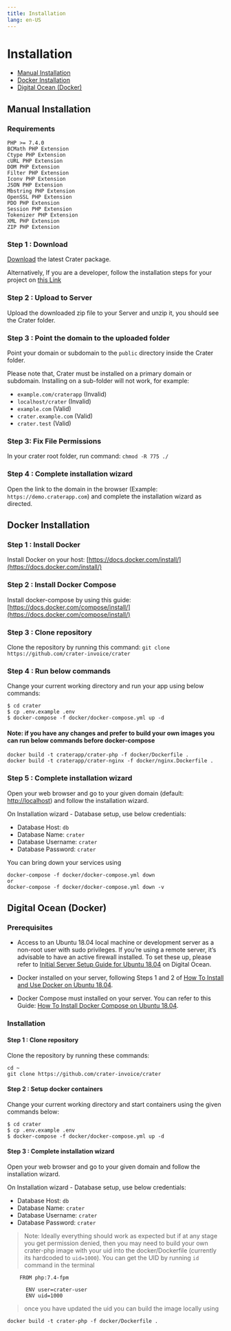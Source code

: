 ```yaml
---
title: Installation
lang: en-US
---
```


# Installation

- [Manual Installation](#manual-installation)
- [Docker Installation](#docker-installation)
- [Digital Ocean (Docker)](#digital-ocean-docker)

## Manual Installation

### Requirements

```
PHP >= 7.4.0
BCMath PHP Extension
Ctype PHP Extension
cURL PHP Extension
DOM PHP Extension
Filter PHP Extension
Iconv PHP Extension
JSON PHP Extension
Mbstring PHP Extension
OpenSSL PHP Extension
PDO PHP Extension
Session PHP Extension
Tokenizer PHP Extension
XML PHP Extension
ZIP PHP Extension
```

### Step 1 : Download

[Download](http://crater.financial/downloads) the latest Crater package.

Alternatively, If you are a developer, follow the installation steps for your
project on [this Link](./developer-guide.md)

### Step 2 : Upload to Server

Upload the downloaded zip file to your Server and unzip it, you should see the
Crater folder.

### Step 3 : Point the domain to the uploaded folder

Point your domain or subdomain to the `public` directory inside the Crater
folder.

Please note that, Crater must be installed on a primary domain or subdomain.
Installing on a sub-folder will not work, for example:

- `example.com/craterapp` (Invalid)
- `localhost/crater` (Invalid)
- `example.com` (Valid)
- `crater.example.com` (Valid)
- `crater.test` (Valid)

### Step 3: Fix File Permissions

In your crater root folder, run command: `chmod -R 775 ./`

### Step 4 : Complete installation wizard

Open the link to the domain in the browser (Example:
`https://demo.craterapp.com`) and complete the installation wizard as directed.

## Docker Installation

### Step 1 : Install Docker

Install Docker on your host:
[https://docs.docker.com/install/](https://docs.docker.com/install/)

### Step 2 : Install Docker Compose

Install docker-compose by using this guide:
[https://docs.docker.com/compose/install/](https://docs.docker.com/compose/install/)

### Step 3 : Clone repository

Clone the repository by running this command:
`git clone https://github.com/crater-invoice/crater`

### Step 4 : Run below commands

Change your current working directory and run your app using below commands:

```
$ cd crater
$ cp .env.example .env
$ docker-compose -f docker/docker-compose.yml up -d
```

#### Note: if you have any changes and prefer to build your own images you can run below commands before docker-compose

```
docker build -t craterapp/crater-php -f docker/Dockerfile .
docker build -t craterapp/crater-nginx -f docker/nginx.Dockerfile .
```

### Step 5 : Complete installation wizard

Open your web browser and go to your given domain (default:
[http://localhost](http://localhost)) and follow the installation wizard.

On Installation wizard - Database setup, use below credentials:

- Database Host: `db`
- Database Name: `crater`
- Database Username: `crater`
- Database Password: `crater`

You can bring down your services using

```
docker-compose -f docker/docker-compose.yml down
or
docker-compose -f docker/docker-compose.yml down -v
```

## Digital Ocean (Docker)

### Prerequisites

- Access to an Ubuntu 18.04 local machine or development server as a non-root
  user with sudo privileges. If you’re using a remote server, it’s advisable to
  have an active firewall installed. To set these up, please refer to
  [Initial Server Setup Guide for Ubuntu 18.04](https://www.digitalocean.com/community/tutorials/initial-server-setup-with-ubuntu-18-04)
  on Digital Ocean.

- Docker installed on your server, following Steps 1 and 2 of
  [How To Install and Use Docker on Ubuntu 18.04](https://www.digitalocean.com/community/tutorials/how-to-install-and-use-docker-on-ubuntu-18-04).

- Docker Compose must installed on your server. You can refer to this Guide:
  [How To Install Docker Compose on Ubuntu 18.04](https://www.digitalocean.com/community/tutorials/how-to-install-docker-compose-on-ubuntu-18-04).

### Installation

#### Step 1 : Clone repository

Clone the repository by running these commands:

```
cd ~
git clone https://github.com/crater-invoice/crater
```

#### Step 2 : Setup docker containers

Change your current working directory and start containers using the given
commands below:

```
$ cd crater
$ cp .env.example .env
$ docker-compose -f docker/docker-compose.yml up -d
```

#### Step 3 : Complete installation wizard

Open your web browser and go to your given domain and follow the installation
wizard.

On Installation wizard - Database setup, use below credentials:

- Database Host: `db`
- Database Name: `crater`
- Database Username: `crater`
- Database Password: `crater`

> Note: Ideally everything should work as expected but if at any stage you get
> permission denied, then you may need to build your own crater-php image with
> your uid into the docker/Dockerfile (currently its hardcoded to `uid=1000`).
> You can get the UID by running `id` command in the terminal

```
    FROM php:7.4-fpm

      ENV user=crater-user
      ENV uid=1000
```

> once you have updated the uid you can build the image locally using

```
docker build -t crater-php -f docker/Dockerfile .
```
